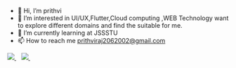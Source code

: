 - 👋 Hi, I’m prithvi
- 👀 I’m interested in UI/UX,Flutter,Cloud computing ,WEB Technology want to explore different domains and find the suitable for me.
- 🌱 I’m currently learning at JSSSTU
- 📫 How to reach me prithviraj2062002@gmail.com

<!---
prithvi206/prithvi206 is a ✨ special ✨ repository because its `README.md` (this file) appears on your GitHub profile.
You can click the Preview link to take a look at your changes.
--->


<a href="https://www.linkedin.com/in/prithvi-raj-959a95201/">
  <img src="https://img.shields.io/badge/linkedin-%230077B5.svg?&style=for-the-badge&logo=linkedin&logoColor=white" />
</a>&nbsp;&nbsp;

<a href="mailto:prithviraj2062002@gmail.com">
  <img src="https://img.shields.io/badge/email me-%23D14836.svg?&style=for-the-badge&logo=gmail&logoColor=white" />
</a>&nbsp;&nbsp;


